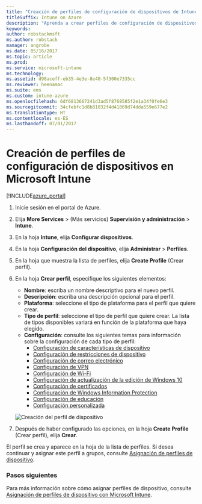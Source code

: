 ```yaml
---
title: "Creación de perfiles de configuración de dispositivos de Intune"
titleSuffix: Intune on Azure
description: "Aprenda a crear perfiles de configuración de dispositivos de Intune."
keywords: 
author: robstackmsft
ms.author: robstack
manager: angrobe
ms.date: 05/16/2017
ms.topic: article
ms.prod: 
ms.service: microsoft-intune
ms.technology: 
ms.assetid: d98aceff-eb35-4e3e-8e40-5f300e7335cc
ms.reviewer: heenamac
ms.suite: ems
ms.custom: intune-azure
ms.openlocfilehash: 6df6813667241d3ad5f8768585f2e1a34f0fe6e3
ms.sourcegitcommit: 34cfebfc1d8b81032f4d41869d74dda559e677e2
ms.translationtype: HT
ms.contentlocale: es-ES
ms.lasthandoff: 07/01/2017
---
```

# <a name="how-to-create-device-configuration-profiles-in-microsoft-intune"></a>Creación de perfiles de configuración de dispositivos en Microsoft Intune

[!INCLUDE[azure_portal](./includes/azure_portal.md)]


1. Inicie sesión en el portal de Azure.
2. Elija **More Services** >  (Más servicios) **Supervisión y administración** > **Intune**.
3. En la hoja **Intune**, elija **Configurar dispositivos**.
2. En la hoja **Configuración del dispositivo**, elija **Administrar** > **Perfiles**.
2. En la hoja que muestra la lista de perfiles, elija **Create Profile** (Crear perfil).
3. En la hoja **Crear perfil**, especifique los siguientes elementos:
    - **Nombre**: escriba un nombre descriptivo para el nuevo perfil.
    - **Descripción**: escriba una descripción opcional para el perfil.
    - **Plataforma**: seleccione el tipo de plataforma para el perfil que quiere crear.
    - **Tipo de perfil**: seleccione el tipo de perfil que quiere crear. La lista de tipos disponibles variará en función de la plataforma que haya elegido.
    - **Configuración**: consulte los siguientes temas para información sobre la configuración de cada tipo de perfil:
        -  [Configuración de características de dispositivo](device-features-configure.md)
        -  [Configuración de restricciones de dispositivo](device-restrictions-configure.md)
        -  [Configuración de correo electrónico](email-settings-configure.md)
        -  [Configuración de VPN](vpn-settings-configure.md)
        -  [Configuración de Wi-Fi](wi-fi-settings-configure.md)
        -  [Configuración de actualización de la edición de Windows 10](edition-upgrade-configure-windows-10.md)
        -  [Configuración de certificados](certificates-configure.md)
        -  [Configuración de Windows Information Protection](windows-information-protection-configure.md)
        -  [Configuración de educación](education-settings-configure.md)
        -  [Configuración personalizada](custom-settings-configure.md)

    ![Creación del perfil de dispositivo](./media/create-device-profile.png)
4. Después de haber configurado las opciones, en la hoja **Create Profile** (Crear perfil), elija **Crear**.

El perfil se crea y aparece en la hoja de la lista de perfiles.
Si desea continuar y asignar este perfil a grupos, consulte [Asignación de perfiles de dispositivo](device-profile-assign.md).


### <a name="next-steps"></a>Pasos siguientes
Para más información sobre cómo asignar perfiles de dispositivo, consulte [Asignación de perfiles de dispositivo con Microsoft Intune](device-profile-assign.md).
